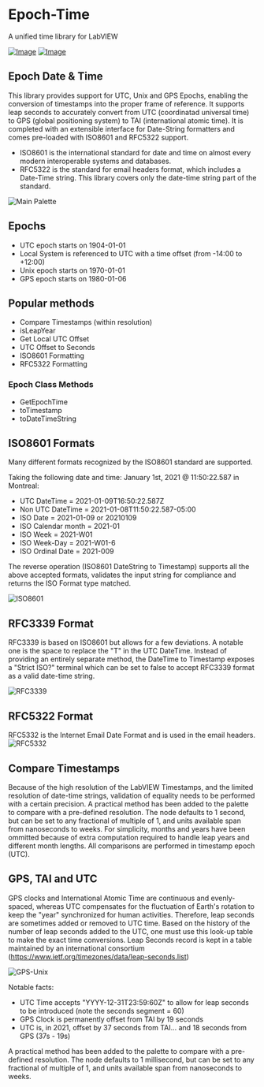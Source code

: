 # Epoch-Time
A unified time library for LabVIEW

[![Image](https://www.vipm.io/package/labview_open_source_lib_epoch_datetime/badge.svg?metric=installs)](https://www.vipm.io/package/labview_open_source_lib_epoch_datetime/) [![Image](https://www.vipm.io/package/labview_open_source_lib_epoch_datetime/badge.svg?metric=stars)](https://www.vipm.io/package/labview_open_source_lib_epoch_datetime/)

## Epoch Date & Time

This library provides support for UTC, Unix and GPS Epochs, enabling the conversion of timestamps into the proper frame of reference.
It supports leap seconds to accurately convert from UTC (coordinatad universal time) to GPS (global positioning system) to TAI (international atomic time).
It is completed with an extensible interface for Date-String formatters and comes pre-loaded with ISO8601 and RFC5322 support.

- ISO8601 is the international standard for date and time on almost every modern interoperable systems and databases.
- RFC5322 is the standard for email headers format, which includes a Date-Time string. This library covers only the date-time string part of the standard.

![Main Palette](https://user-images.githubusercontent.com/11728548/104111178-10d2c380-52ad-11eb-97ee-ade918c80ea0.png "Main Palette")

## Epochs

- UTC epoch starts on 1904-01-01
- Local System is referenced to UTC with a time offset (from -14:00 to +12:00)
- Unix epoch starts on 1970-01-01
- GPS epoch starts on 1980-01-06

## Popular methods

- Compare Timestamps (within resolution)
- isLeapYear
- Get Local UTC Offset
- UTC Offset to Seconds
- ISO8601 Formatting
- RFC5322 Formatting
### Epoch Class Methods
- GetEpochTime
- toTimestamp
- toDateTimeString

## ISO8601 Formats

Many different formats recognized by the ISO8601 standard are supported.

Taking the following date and time: January 1st, 2021 @ 11:50:22.587 in Montreal:

- UTC DateTime = 2021-01-09T16:50:22.587Z
- Non UTC DateTime = 2021-01-08T11:50:22.587-05:00
- ISO Date = 2021-01-09 or 20210109
- ISO Calendar month  = 2021-01
- ISO Week = 2021-W01
- ISO Week-Day = 2021-W01-6
- ISO Ordinal Date = 2021-009

The reverse operation (ISO8601 DateString to Timestamp) supports all the above accepted formats, validates the input string for compliance and returns the ISO Format type matched.

![ISO8601](https://user-images.githubusercontent.com/11728548/104110687-0f52cc80-52a8-11eb-8888-462fc7243fbf.png "ISO8601")

## RFC3339 Format

RFC3339 is based on ISO8601 but allows for a few deviations.
A notable one is the space to replace the "T" in the UTC DateTime. Instead of providing an entirely separate method, the DateTime to Timestamp exposes a "Strict ISO?" terminal which can be set to false to accept RFC3339 format as a valid date-time string.

![RFC3339](https://user-images.githubusercontent.com/11728548/104110707-4e811d80-52a8-11eb-8d5c-0809daea39c0.png "RFC3339")

## RFC5322 Format

RFC5332 is the Internet Email Date Format and is used in the email headers.
![RFC5332](https://user-images.githubusercontent.com/11728548/104110791-04e50280-52a9-11eb-8020-96b7e05be872.png "RFC5332")

## Compare Timestamps

Because of the high resolution of the LabVIEW Timestamps, and the limited resolution of date-time strings, validation of equality needs to be performed with a certain precision.
A practical method has been added to the palette to compare with a pre-defined resolution. The node defaults to 1 second, but can be set to any fractional of multiple of 1, and units available span from nanoseconds to weeks.
For simplicity, months and years have been ommitted because of extra computation required to handle leap years and different month lengths. All comparisons are performed in timestamp epoch (UTC).

## GPS, TAI and UTC

GPS clocks and International Atomic Time are continuous and evenly-spaced, whereas UTC compensates for the fluctuation of Earth's rotation to keep the "year" synchronized for human activities.
Therefore, leap seconds are sometimes added or removed to UTC time. Based on the history of the number of leap seconds added to the UTC, one must use this look-up table to make the exact time conversions.
Leap Seconds record is kept in a table maintained by an international consortium (https://www.ietf.org/timezones/data/leap-seconds.list)

![GPS-Unix](https://user-images.githubusercontent.com/11728548/104110804-2d6cfc80-52a9-11eb-8ef9-36ea583df8c7.png "GPS and Unix Time")

Notable facts: 
- UTC Time accepts "YYYY-12-31T23:59:60Z" to allow for leap seconds to be introduced (note the seconds segment = 60)
- GPS Clock is permanently offset from TAI by 19 seconds
- UTC is, in 2021, offset by 37 seconds from TAI... and 18 seconds from GPS (37s - 19s)

A practical method has been added to the palette to compare with a pre-defined resolution. The node defaults to 1 millisecond, but can be set to any fractional of multiple of 1, and units available span from nanoseconds to weeks.
